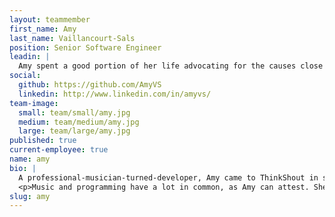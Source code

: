 ```yaml
---
layout: teammember
first_name: Amy
last_name: Vaillancourt-Sals
position: Senior Software Engineer
leadin: |
  Amy spent a good portion of her life advocating for the causes close to her heart, especially rights for independent musicians. Her knack for logic games led her to try programming, and she hasn’t looked back. She’s been searching for a place where she could apply her skills in web development to support those advocacy groups. She found it in ThinkShout.
social:
  github: https://github.com/AmyVS
  linkedin: http://www.linkedin.com/in/amyvs/
team-image:
  small: team/small/amy.jpg
  medium: team/medium/amy.jpg
  large: team/large/amy.jpg
published: true
current-employee: true
name: amy
bio: |
  A professional-musician-turned-developer, Amy came to ThinkShout in search of an opportunity to apply her coding skills to organizations working for positive change in the world, and she feels right at home here. Before joining our team, Amy worked as an IT support rep for several different online music tech companies. She also dabbled as a light and sound engineer and worked on events for artists and individuals like Björk, Paul Simon and the Dalai Lama.
  <p>Music and programming have a lot in common, as Amy can attest. She’s put her performance skills into practice by giving technical talks at conferences such as DrupalCon and BADCamp (Bay Area Drupal), and collaboration with her peers brings out everything she enjoys about being part of a musical ensemble. A woman of many interests, Amy admits to being an old school Whovian, and also happens to be the only kiteboarder in the office. She also encourages us all to stay healthy by leading an [afternoon “plank” session](https://thinkshout.com/blog/2018/02/The-Origin-of-Planks/) every weekday at around 2pm, and invites all that stop by to join the fun.
slug: amy
---
```

